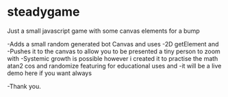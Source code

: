 # steadygame
Just a small javascript game with some canvas elements for a bump

-Adds a small random generated bot Canvas and uses 
-2D getElement and 
-Pushes it to the canvas to allow you to be presented a tiny person to zoom with
 -Systemic growth is possible however i created it to practise the math atan2 cos and randomize featuring for educational uses and
 -it will be a live demo here if you want always 
 
 -Thank you.

